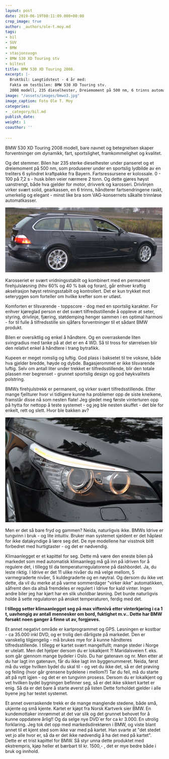 ```yaml
---
layout: post
date: 2019-06-19T08:11:09.000+00:00
crop_image: true
author: _authors/ole-t.moy.md
tags:
- bil
- SUV
- BMW
- stasjonsvogn
- BMW 530 XD Touring stv
- biltest
title: BMW 530 XD Touring 2008.
excerpt: |-
  Bruktbil: Langtidstest - 4 år med:
  Fakta om testbilen: BMW 530 XD Touring stv.
  2008 modell, 235 dieselhester, Dreiemoment på 500 nm, 6 trinns automat girkasse, 4 WD: permanent i hhv 60% og 40 % bak og foran
image: "/assets/images/bmwo3.jpg"
image_caption: Foto Ole T. Moy
categories:
- _category/bil.md
publish_date: 
weight: 1
coauthor: ''

---
```

BMW 530 XD Touring 2008 modell, bare navnet og betegnelsen skaper forventninger om dynamikk, fart, sportslighet, framkommelighet og kvalitet.

Og det stemmer. Bilen har 235 sterke dieselhester under panseret og et dreiemoment på 500 nm, som produserer under en sportslig lydbilde av en treliters 6 sylindret kraftpakke fra Bayern. Fartsressursene er kolossale. 0 - 100 på 7,2 s - husk bilen veier nærmere 2 tonn. Og dette gjøres høyst uanstrengt, både hva gjelder for motor, drivverk og karosseri. Drivlinjen virker svært solid, gearkassen, en 6 trinns, håndterer fartsendringene raskt, umerkelig og elegant - minst like bra som VAG-konsernets såkalte trinnløse automatkasser.

![](/assets/images/bmwo2.jpg)

Karosseriet er svært vridningsstabilt og kombinert med en permanent firehjulsløsning (hhv 60% og 40 % bak og foran), går enhver kraftig akselrasjon høyst retningsstabilt og kontrollert. Det er kun trykket mot seteryggen som forteller om hvilke krefter som er utløst.

Komforten er tilsvarende - toppscore - dog med en sportslig karakter. For enhver kjøreglad person er det svært tilfredsstillende å oppleve at seter, styring, drivlinje, fjæring, støtdemping henger sammen i en optimal harmoni - for til fulle å tilfredsstille sin sjåførs forventninger til et sådant BMW produkt.

Bilen er oversiktlig og enkel å håndtere. Og en overraskende liten svingradius med tanke på at det er en 4 WD. Så til tross for størrelsen blir den relativt enkel å håndtere i trang bytrafikk.

Kupeen er meget romslig og luftig. God plass i baksetet til tre voksne, både hva gjelder bredde, høyde og dybde. Bagasjerommet er ikke tilsvarende luftig. Selv om antall liter under trekket er tilfredsstillende, blir den totale plassen mer begrenset - grunnet sportslig design og god høykvalitets polstring.

BMWs firehjulstrekk er permanent, og virker svært tilfredsstillende. Etter mange fjellturer hvor vi tidligere kunne ha problemer opp de siste kneikene, framstår disse nå som nesten flate! Jeg gledet meg første vinterturen opp på hytta for nettopp å teste systemet - og jeg ble nesten skuffet - det ble for enkelt, rett og slett. Hvor ble bakken av?

![](/assets/images/bmwo1.jpg)

Men er det så bare fryd og gammen? Neida, naturligvis ikke. BMWs Idrive er tungvinn i bruk - og lite intuitiv. Bruker man systemet sjeldent er det håpløst for ikke datakyndige å lære seg det. De nye modellene har visstnok blitt forbedret med hurtigtaster - og det er nødvendig.

Klimaanlegget er et kapittel for seg. Dette må være den eneste bilen på markedet som med automatisk klimaanlegg må gå inn på idriven for å regulere det, i tillegg til da temperaturregulatorene på dashbordet. Ja, du leste riktig. I Idrive er det 11 ulike nivåer du må velge mellom, 5 varmegraderte nivåer, 5 kuldegraderte og en nøytral. Og dersom du ikke vet dette, da vil du merke at på varme sommerdager "virker ikke" automatikken, såfremt den da altså fremdeles er regulert i Idrive for kald vinter. Ingen andre biler jeg har kjørt har en slik uholdbar løsning. Det burde naturligvis holde å sette regulatoren på ønsket temperaturen, ferdig med det.

**I tillegg setter klimaanlegget seg på max viftenivå etter vinterkjøring i ca 1 t, uavhengig av antall mennesker om bord, fuktighet m.v.. Dette har BMW forsøkt noen ganger å finne ut av, forgjeves.**

Et annet negativt område er kartprogrammet og GPS. Løsningen er kostbar - ca 35.000 inkl DVD, og er trolig den dårligste på markedet. Den er vanskelig tilgjengelig - må brukes mye for å kunne håndteres tilfredsstillende. I tillegg er kartet svært mangelfullt; mange steder i Norge er utelatt. Men det hjelper dersom du er lokalkjent ?! Maridalsveien f. eks. som går gjennom mange bydeler i Oslo. Du har gatenavn og nr. Men etter at du har lagt inn gatenavn, får du ikke lagt inn byggenummeret. Neida, først må du velge hvilken bydel du skal til - og vet du ikke det, så er det prøving og feiling (hvor går grensene bydelene i mellom?) Tar du feil, må du starte alt på nytt igjen - og det er en tungvinn prosess. Dersom du er lokalkjent og vet hvilken bydel bygningen befinner seg, så er det ikke sikkert kartet er enig. Så da er det bare å starte øverst på listen Dette forholdet gjelder i alle byene jeg har testet systemet.

Et annet overraskende trekk er de mange manglende stedene, både små, ukjente og små kjente. Kartet er kjøpt fra Norsk Kartverk sier BMW. En kundemottaker innrømmet at det var slik og det grunnet behovet for å kunne oppdatere årlig!! Og da selge nye DVD\`er for ca kr 3.000. En utrolig forklaring. Jeg tok det opp med markedsdirektøren i BMW, og viste blant annet til et kjent sted som ikke var med på kartet. Han svarte at "det stedet vet jo alle hvor er, så da er det ikke nødvendig å ha det med på kartet". Dette er et trist kapittel for BMW. Så styr unna dette produktet med ekstrempris, kjøp heller et bærbart til kr. 1500,- , det er mye bedre både i bruk og innhold.
